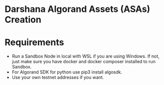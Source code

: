 # Darshana Algorand Assets (ASAs) Creation

# Requirements

- Run a Sandbox Node in local with WSL if you are using Windows. If not, just make sure you have docker and docker composer installed to run Sandbox.
- For Algorand SDK for python use pip3 install algosdk.
- Use your own testnet addresses if you want.
